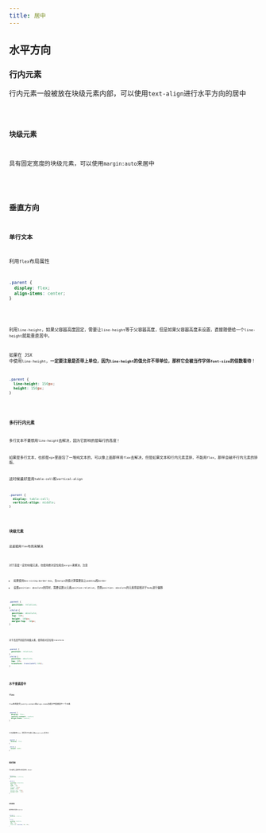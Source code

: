 ```yaml
---
title: 居中
---
```


## 水平方向

### 行内元素

行内元素一般被放在块级元素内部，可以使用`text-align`进行水平方向的居中

<code src="@/demo/center/inline" />

### 块级元素

具有固定宽度的块级元素，可以使用`margin:auto`来居中

<code src="@/demo/center/block" />

## 垂直方向

### 单行文本

利用`flex`布局属性

```css
.parent {
  display: flex;
  align-items: center;
}
```

<code src="@/demo/center/vertical-inline" />

利用`line-height`，如果父容器高度固定，需要让`line-height`等于父容器高度，但是如果父容器高度未设置，直接随便给一个`line-height`就能垂直居中。

如果在 JSX 中使用`line-height`，**一定要注意是否带上单位，因为`line-height`的值允许不带单位，那样它会被当作字体`font-size`的倍数看待**！

```css
.parent {
  line-height: 150px;
  height: 150px;
}
```

<code src="@/demo/center/vertical-inline2" />

### 多行行内元素

多行文本不要想用`line-height`去解决，因为它影响的是每行的高度！

如果是多行文本，也即是`<p>`里面包了一堆纯文本的，可以像上面那样用`flex`去解决，但是如果文本和行内元素混排，不能用`flex`，那样会破坏行内元素的排版。

这时候最好是用`table-cell`和`vertical-align`

```css
.parent {
  display: table-cell;
  vertical-align: middle;
}
```

<code src="@/demo/center/vertical-inline3" />

### 块级元素

总是能用`flex`布局来解决

<code src="@/demo/center/vi4" />

对于高度一定的块级元素，也使用绝对定位和负`margin`来解决，注意

- 如果使用`box-sizing:border-box`，负`margin`的值计算需要加上`padding`和`border`
- 设置`position: absolute`的同时，需要设置父元素`position:relative`，否则`position: absolute`的元素将是相对于`body`进行偏移

```css
.parent {
  position: relative;
}
.child {
  position: absolute;
  top: 50%;
  height: 100px;
  margin-top: -50px;
}
```

<code src="@/demo/center/vi5" />

对于高度不固定的块级元素，使用绝对定位和`transform`

```css
.parent {
  position: relative;
}
.child {
  position: absolute;
  top: 50%;
  transform: translateY(-50%);
}
```

<code src="@/demo/center/vi6" />

## 水平垂直居中

### flex

`flex`布局配合`justify-content`和`align-items`总能水平垂直居中一个元素

```css
.parent {
  display: flex;
  justify-content: center;
  align-items: center;
}
```

<code src="@/demo/center/center1" />

父元素使用`flex`，然后在子元素上加`margin:auto`也可以

```css
.parent {
  display: flex;
}

.child {
  margin: auto;
}
```

<code src="@/demo/center/center4" />

### 固定宽高

可以使用上面的绝对定位和负 `margin`

```css
.parent {
  position: relative;
}

.child {
  position: absolute;
  top: 50%;
  left : 50%
  height: 100px;
  width: 100px
  margin-top: -50px;
  margin-left: -50px;
}
```

<code src="@/demo/center/center2" />

### 未知宽高

使用绝对定位和`transform`

```css
.parent {
  position: relative;
}

.child {
  position: absolute;
  top: 50%;
  left : 50%
  transform: translate(-50%,-50%);
}
```

<code src="@/demo/center/center3" />
